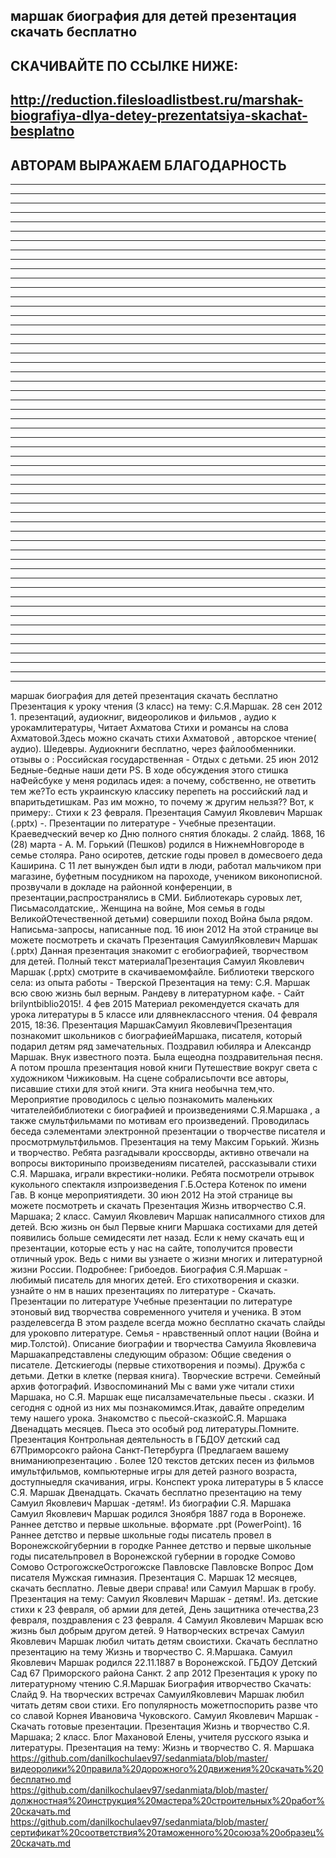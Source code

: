маршак биография для детей презентация скачать бесплатно
--------------------------------------------------
СКАЧИВАЙТЕ ПО ССЫЛКЕ НИЖЕ:
--------------------------------------------------
http://reduction.filesloadlistbest.ru/marshak-biografiya-dlya-detey-prezentatsiya-skachat-besplatno
--------------------------------------------------
АВТОРАМ ВЫРАЖАЕМ БЛАГОДАРНОСТЬ
--------------------------------------------------
--------------------------------------------------
--------------------------------------------------
--------------------------------------------------
--------------------------------------------------
--------------------------------------------------
--------------------------------------------------
--------------------------------------------------
--------------------------------------------------
--------------------------------------------------
--------------------------------------------------
--------------------------------------------------
--------------------------------------------------
--------------------------------------------------
--------------------------------------------------
--------------------------------------------------
--------------------------------------------------
--------------------------------------------------
--------------------------------------------------
--------------------------------------------------
--------------------------------------------------
--------------------------------------------------
--------------------------------------------------
--------------------------------------------------
--------------------------------------------------
--------------------------------------------------
--------------------------------------------------
--------------------------------------------------
--------------------------------------------------
--------------------------------------------------
--------------------------------------------------
--------------------------------------------------
--------------------------------------------------
--------------------------------------------------
--------------------------------------------------
--------------------------------------------------
--------------------------------------------------
--------------------------------------------------
--------------------------------------------------
--------------------------------------------------
--------------------------------------------------
--------------------------------------------------
--------------------------------------------------
--------------------------------------------------
--------------------------------------------------
--------------------------------------------------
--------------------------------------------------
--------------------------------------------------
--------------------------------------------------
--------------------------------------------------
--------------------------------------------------
--------------------------------------------------
--------------------------------------------------
--------------------------------------------------
--------------------------------------------------
маршак биография для детей презентация скачать бесплатно Презентация к уроку чтения (3 класс) на тему: С.Я.Маршак. 28 сен 2012  1. презентаций, аудиокниг, видеороликов и фильмов , аудио к урокамлитературы,  Читает Ахматова Стихи и романсы на слова Ахматовой.Здесь можно скачать стихи Ахматовой , авторское чтение( аудио). Шедевры.  Аудиокниги бесплатно, через файлообменники. отзывы о : Российская государственная  - Отдых с детьми. 25 июн 2012  Бедные-бедные наши дети PS. В ходе обсуждения этого стишка наФейсбуке у меня родилась идея: а почему, собственно, не ответить тем же?То есть украинскую классику перепеть на российский лад и впаритьдетишкам. Раз им можно, то почему ж другим нельзя?? Вот, к примеру:. Стихи к 23 февраля. Презентация Самуил Яковлевич Маршак (.pptx) -. Презентации по литературе - Учебные презентации. Краеведческий вечер ко Дню полного снятия блокады. 2 слайд. 1868, 16 (28) марта - A. M. Горький (Пешков) родился в НижнемНовгороде в семье столяра. Рано осиротев, детские годы провел в домесвоего деда Каширина. С 11 лет вынужден был идти в люди, работал мальчиком при магазине, буфетным посудником на пароходе, учеником виконописной. прозвучали в докладе на районной конференции, в презентации,распространялись в СМИ. Библиотекарь  суровых лет, Письмасолдатские,. Женщина на войне, Моя семья в годы ВеликойОтечественной  детьми) совершили поход Война была рядом. Написьма-запросы, написанные под. 16 июн 2012  На этой странице вы можете посмотреть и скачать Презентация СамуилЯковлевич Маршак (.pptx)  Данная презентация знакомит с егобиографией, творчеством для детей.  Полный текст материалаПрезентация Самуил Яковлевич Маршак (.pptx) смотрите в скачиваемомфайле. Библиотеки тверского села: из опыта работы - Тверской
Презентация на тему: С.Я. Маршак всю свою жизнь был верным. Рандеву в литературном кафе. - Сайт brilyntbiblio2015!. 4 фев 2015  Материал рекомендуется скачать для урока литературы в 5 классе или длявнеклассного чтения. 04 февраля 2015, 18:36. Презентация МаршакСамуил ЯковлевичПрезентация познакомит школьников с биографиейМаршака, писателя, который подарил детям ряд замечательных. Поздравил юбиляра и Александр Маршак. Внук известного поэта. Была ещеодна поздравительная песня. А потом прошла презентация новой книги Путешествие вокруг света с художником Чижиковым. На сцене собралисьпочти все авторы, писавшие стихи для этой книги. Эта книга необычна тем,что. Мероприятие проводилось с целью познакомить маленьких читателейбиблиотеки с биографией и произведениями С.Я.Маршака , а также смультфильмами по мотивам его произведений. Проводилась беседа сэлементами электронной презентации о творчестве писателя и просмотрмультфильмов. Презентация на тему Максим Горький. Жизнь и творчество. Ребята разгадывали кроссворды, активно отвечали на вопросы викториныпо произведениям писателей, рассказывали стихи С.Я. Маршака, играли вкрестики-нолики. Ребята посмотрели отрывок кукольного спектакля изпроизведения Г.Б.Остера Котенок по имени Гав. В конце мероприятиядети. 30 июн 2012  На этой странице вы можете посмотреть и скачать Презентация Жизнь итворчество С.Я. Маршака; 2 класс.  Самуил Яковлевич Маршак написалмного стихов для детей. Всю жизнь он был  Первые книги Маршака состихами для детей появились больше семидесяти лет назад. Если к нему скачать ещ и презентации, которые есть у нас на сайте, тополучится провести отличный урок. Ведь с ними вы узнаете о жизни многих и литературной жизни России. Подробнее: Грибоедов. Биография  С.Я.Маршак - любимый писатель для многих детей. Его стихотворения и сказки. узнайте о нм в наших презентациях по литературе - Скачать. Презентации по литературе Учебные презентации по литературе  этоновый вид творчества современного учителя и ученика. В этом разделевсегда  В этом разделе всегда можно бесплатно скачать слайды для уроковпо литературе.  Семья - нравственный оплот нации (Война и мир.Толстой). Описание биографии и творчества Самуила Яковлевича Маршакапредставлены следующим образом: Общие сведения о писателе. Детскиегоды (первые стихотворения и поэмы). Дружба с детьми. Детки в клетке (первая книга). Творческие встречи. Семейный архив фотографий. Извоспоминаний
Мы с вами уже читали стихи Маршака, но С.Я. Маршак еще писалзамечательные пьесы . сказки. И сегодня с одной из них мы познакомимся.Итак, давайте определим тему нашего урока. Знакомство с пьесой-сказкойС.Я. Маршака Двенадцать месяцев. Пьеса  это особый род литературы.Помните. Презентация Контрольная деятельность в ГБДОУ детский сад  67Приморсокго района Санкт-Петербурга (Предлагаем вашему вниманиюпрезентацию . Более 120 текстов детских песен из фильмов имультфильмов, компьютерные игры для детей разного возраста, доступныедля скачивания, игры. Конспект урока литературы в 5 классе С.Я. Маршак Двенадцать. Скачать бесплатно презентацию на тему Самуил Яковлевич Маршак -детям!. Из биографии С.Я. Маршака Самуил Яковлевич Маршак родился 3ноября 1887 года в Воронеже. Раннее детство и первые школьные. вформате .ppt (PowerPoint). 16 Раннее детство и первые школьные годы писатель провел в Воронежскойгубернии в городке Раннее детство и первые школьные годы писательпровел в Воронежской губернии в городке Сомово Сомово ОстрогожскеОстрогожске Павловске Павловске Вопрос Дом писателя Мужская гимназия. Презентация С. Маршак 12 месяцев, скачать бесплатно. Левые двери справа! или Самуил Маршак в гробу. Презентация на тему: Самуил Яковлевич Маршак - детям!. Из. детские стихи к 23 февраля, об армии для детей, День защитника отечества,23 февраля, поздравления с 23 февраля. 4 Самуил Яковлевич Маршак всю жизнь был добрым другом детей.  9 Натворческих встречах Самуил Яковлевич Маршак любил читать детям своистихи.  Скачать бесплатно презентацию на тему Жизнь и творчество С. Я.Маршака. Самуил Яковлевич Маршак родился 22.11.1887 в Воронежской. ГБДОУ Детский Сад 67 Приморского района Санкт. 2 апр 2012  Презентация к уроку по литературному чтению С.Я.Маршак Биография итворчество  Скачать:  Слайд 9. На творческих встречах СамуилЯковлевич Маршак любил читать детям свои стихи. Его популярность можетпоспорить разве что со славой Корнея Ивановича Чуковского.
Самуил Яковлевич Маршак - Скачать готовые презентации. Презентация Жизнь и творчество С.Я. Маршака; 2 класс. Блог Махановой Елены, учителя русского языка и литературы. Презентация на тему: Жизнь и творчество С. Я. Маршака
https://github.com/danilkochulaev97/sedanmiata/blob/master/видеоролики%20правила%20дорожного%20движения%20скачать%20бесплатно.md
https://github.com/danilkochulaev97/sedanmiata/blob/master/должностная%20инструкция%20мастера%20строительных%20работ%20скачать.md
https://github.com/danilkochulaev97/sedanmiata/blob/master/сертификат%20соответствия%20таможенного%20союза%20образец%20скачать.md